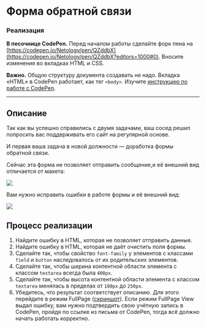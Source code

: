 # Форма обратной связи

### Реализация

**В песочнице CodePen.** Перед началом работы сделайте форк пена на [https://codepen.io/Netology/pen/QZddbX](https://codepen.io/Netology/pen/QZddbX?editors=1000#0). Вносите изменения во вкладках HTML и CSS.

**Важно.** Общую структуру документа создавать не надо. Вкладка «HTML» в CodePen работает, как тег `<body>`.
Изучите [инструкцию по работе с CodePen](https://github.com/netology-code/guides/tree/master/codepen).

---

## Описание

Так как вы успешно справились с двумя задачами, ваш сосед решил попросить вас поддерживать его сайт на регулярной основе.

И первая ваша задача в новой должности — доработка формы обратной связи.

Сейчас эта форма не позволяет отправить сообщение,и её внешний вид отличается от макета:

![](https://netology-code.github.io/html-2-homeworks/sources/3-1/feedback-form-before.jpg)

Вам нужно исправить ошибки в работе формы и её внешний вид:

![](https://netology-code.github.io/html-2-homeworks/sources/3-1/feedback-form-after.jpg)

## Процесс реализации

1. Найдите ошибку в HTML, которая не позволяет отправить данные.
2. Найдите ошибку в HTML, которая не даёт очистить поля формы.
3. Сделайте так, чтобы свойство `font-family` у элементов с классами `field` и `button` наследовалось от их родительских элементов.
4. Сделайте так, чтобы ширина контентной области элемента с классом `textarea` всегда была `400px`.
5. Сделайте так, чтобы высота контентной области элемента с классом `textarea` менялась в пределах от `100px` до `250px`.
6. Убедитесь, что результат соответствует описанию. Для этого перейдите в режим FullPage ([скриншот](/sources/screen.md)). Если режим FullPage View выдал ошибку, вам нужно подтвердить свою учётную запись в CodePen, пройдя по ссылке из письма от CodePen, тогда всё должно начать работать корректно.
